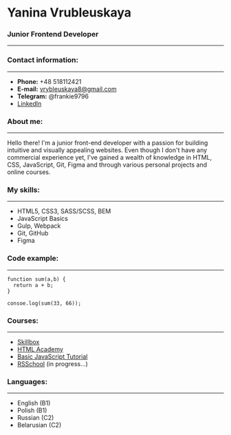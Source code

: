 # Yanina Vrubleuskaya
### Junior Frontend Developer
*********
### Contact information:
*********
* **Phone:** +48 518112421
* **E-mail:** vrybleuskaya8@gmail.com
* **Telegram:** @frankie9796
* [LinkedIn](https://www.linkedin.com/in/yanina-vrubleuskaya/)
### About me:
*********
Hello there! I'm a junior front-end developer with a passion for building intuitive and visually appealing websites. Even though I don't have any commercial experience yet, I've gained a wealth of knowledge in HTML, CSS, JavaScript, Git, Figma and through various personal projects and online courses.
### My skills:
*********
* HTML5, CSS3, SASS/SCSS, BEM
* JavaScript Basics
* Gulp, Webpack
* Git, GitHub
* Figma
### Code example:
*********
```
function sum(a,b) {
  return a + b;
}

consoe.log(sum(33, 66));
```
### Courses:
*********
* [Skillbox](https://skillbox.ru/)
* [HTML Academy](https://htmlacademy.ru/)
* [Basic JavaScript Tutorial](http://code.mu/ru/javascript/book/prime/)
* [RSSchool](https://rs.school/) (in progress...)
### Languages:
*********
* English (B1)
* Polish (B1)
* Russian (C2)
* Belarusian (C2)